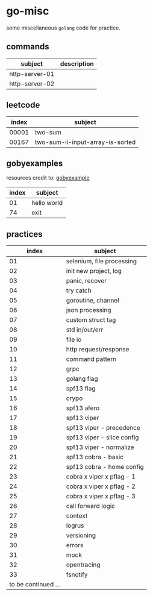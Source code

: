 # go-misc

some miscellaneous `golang` code for practice.

## commands

| subject        | description |
|----------------|-------------|
| http-server-01 |             |
| http-server-02 |             |

## leetcode

| index | subject                          |
|-------|----------------------------------|
| 00001 | two-sum                          |
| 00167 | two-sum-ii-input-array-is-sorted |

## gobyexamples

resources credit to: [gobyexample](https://github.com/mmcgrana/gobyexample)

| index | subject                          |
|-------|----------------------------------|
| 01    | hello world                      |
| 74    | exit                             |

## practices

| index | subject                      |
|-------|------------------------------|
| 01    | selenium, file processing    |
| 02    | init new project, log        |
| 03    | panic, recover               |
| 04    | try catch                    |
| 05    | goroutine, channel           |
| 06    | json processing              |
| 07    | custom struct tag            |
| 08    | std in/out/err               |
| 09    | file io                      |
| 10    | http request/response        |
| 11    | command pattern              |
| 12    | grpc                         |
| 13    | golang flag                  |
| 14    | spf13 flag                   |
| 15    | crypo                        |
| 16    | spf13 afero                  |
| 17    | spf13 viper                  |
| 18    | spf13 viper - precedence     |
| 19    | spf13 viper - slice config   |
| 20    | spf13 viper - normalize      |
| 21    | spf13 cobra - basic          |
| 22    | spf13 cobra - home config    |
| 23    | cobra x viper x pflag - 1    |
| 24    | cobra x viper x pflag - 2    |
| 25    | cobra x viper x pflag - 3    |
| 26    | call forward logic           |
| 27    | context                      |
| 28    | logrus                       |
| 29    | versioning                   |
| 30    | errors                       |
| 31    | mock                         |
| 32    | opentracing                  |
| 33    | fsnotify                     |
|         to be continued ...          |